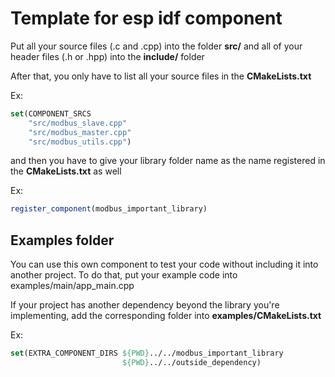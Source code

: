 # Template for esp idf component

Put all your source files (.c and .cpp) into the folder **src/** and all of your header files (.h or .hpp) into the **include/** folder

After that, you only have to list all your source files in the **CMakeLists.txt**

Ex:
```cmake
set(COMPONENT_SRCS
    "src/modbus_slave.cpp"
    "src/modbus_master.cpp"
    "src/modbus_utils.cpp")
```
and then you have to give your library folder name as the name registered in the **CMakeLists.txt** as well

Ex:

```cmake
register_component(modbus_important_library)
```
## Examples folder

You can use this own component to test your code without including it into another project. To do that, put your example code into examples/main/app_main.cpp

If your project has another dependency beyond the library you're implementing, add the corresponding folder into **examples/CMakeLists.txt**

Ex:
```cmake
set(EXTRA_COMPONENT_DIRS ${PWD}../../modbus_important_library
                         ${PWD}../../outside_dependency)
```
